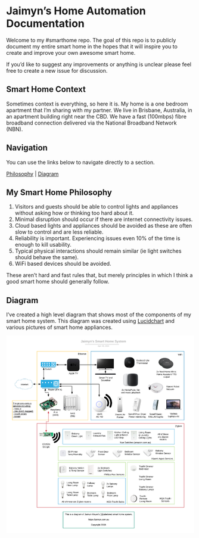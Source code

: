 # Jaimyn’s Home Automation Documentation
Welcome to my #smarthome repo. The goal of this repo is to publicly document my entire smart home in the hopes that it will inspire you to create and improve your own awesome smart home.

If you’d like to suggest any improvements or anything is unclear please feel free to create a new issue for discussion.

## Smart Home Context
Sometimes context is everything, so here it is. My home is a one bedroom apartment that I’m sharing with my partner. We live in Brisbane, Australia, in an apartment building right near the CBD. We have a fast (100mbps) fibre broadband connection delivered via the National Broadband Network (NBN).

## Navigation
You can use the links below to navigate directly to a section.

[Philosophy]( https://github.com/jabelone/home-automation#my-smart-home-philosophy ) |  [Diagram]( https://github.com/jabelone/home-automation#diagram )

## My Smart Home Philosophy
1) Visitors and guests should be able to control lights and appliances without asking how or thinking too hard about it.
2) Minimal disruption should occur if there are internet connectivity issues.
3) Cloud based lights and appliances should be avoided as these are often slow to control and are less reliable.
4) Reliability is important. Experiencing issues even 10% of the time is enough to kill usability.
5) Typical physical interactions should remain similar (ie light switches should behave the same).
6) WiFi based devices should be avoided.

These aren’t hard and fast rules that, but merely principles in which I think a good smart home should generally follow.

## Diagram
I’ve created a high level diagram that shows most of the components of my smart home system. This diagram was created using [Lucidchart](https://Lucidchart.com) and various pictures of smart home appliances.

![](Images/diagram.png)